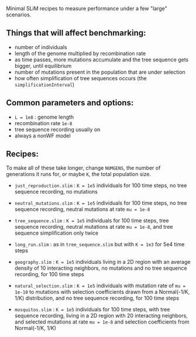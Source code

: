 Minimal SLiM recipes to measure performance under a few "large" scenarios.

## Things that will affect benchmarking:

- number of individuals
- length of the genome multiplied by recombination rate
- as time passes, more mutations accumulate and the tree sequence gets bigger, until equilibrium
- number of mutations present in the population that are under selection
- how often simplification of tree sequences occurs (the `simplificationInterval`)


## Common parameters and options:

- `L = 1e8` : genome length
- recombination rate `1e-8`
- tree sequence recording usually on
- always a nonWF model


## Recipes:

To make all of these take longer, change `NUMGENS`, the number of generations it runs for, or maybe `K`, the total population size.

- `just_reproduction.slim` : `K = 1e5` individuals for 100 time steps, no tree sequence recording, no mutations

- `neutral_mutations.slim` : `K = 1e5` individuals for 100 time steps, no tree sequence recording, neutral mutations at rate `mu = 1e-8`

- `tree_sequence.slim` : `K = 1e5` individuals for 100 time steps, tree sequence recording,
	neutral mutations at rate `mu = 1e-8`, and tree sequence simplification only twice

- `long_run.slim` : as in `tree_sequence.slim` but with `K = 1e3` for 5e4 time steps

- `geography.slim` : `K = 1e5` individuals living in a 2D region with an average density of 10 interacting neighbors,
	no mutations and no tree sequence recording, for 100 time steps

- `natural_selection.slim` : `K = 1e5` individuals with mutation rate of `mu = 1e-10`
	to mutations with selection coefficients drawn from a Normal(-1/K, 1/K) distribution, and no tree sequence recording,
	for 100 time steps

- `mosquitos.slim` : `K = 1e5` individuals for 100 time steps, with tree sequence recording,
	living in a 2D region with 20 interacting neighbors,
	and selected mutations at rate `mu = 1e-8` and selection coefficients from Normal(-1/K, 1/K)
